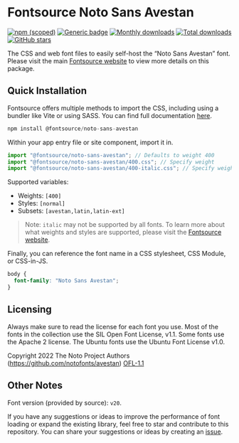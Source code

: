 # Fontsource Noto Sans Avestan

[![npm (scoped)](https://img.shields.io/npm/v/@fontsource/noto-sans-avestan?color=brightgreen)](https://www.npmjs.com/package/@fontsource/noto-sans-avestan) [![Generic badge](https://img.shields.io/badge/fontsource-passing-brightgreen)](https://github.com/fontsource/fontsource) [![Monthly downloads](https://badgen.net/npm/dm/@fontsource/noto-sans-avestan)](https://github.com/fontsource/fontsource) [![Total downloads](https://badgen.net/npm/dt/@fontsource/noto-sans-avestan)](https://github.com/fontsource/fontsource) [![GitHub stars](https://img.shields.io/github/stars/fontsource/fontsource.svg?style=social&label=Star)](https://github.com/fontsource/fontsource/stargazers)

The CSS and web font files to easily self-host the “Noto Sans Avestan” font. Please visit the main [Fontsource website](https://fontsource.org/fonts/noto-sans-avestan) to view more details on this package.

## Quick Installation

Fontsource offers multiple methods to import the CSS, including using a bundler like Vite or using SASS. You can find full documentation [here](https://fontsource.org/docs/getting-started/introduction).

```javascript
npm install @fontsource/noto-sans-avestan
```

Within your app entry file or site component, import it in.

```javascript
import "@fontsource/noto-sans-avestan"; // Defaults to weight 400
import "@fontsource/noto-sans-avestan/400.css"; // Specify weight
import "@fontsource/noto-sans-avestan/400-italic.css"; // Specify weight and style
```

Supported variables:
- Weights: `[400]`
- Styles: `[normal]`
- Subsets: `[avestan,latin,latin-ext]`

> Note: `italic` may not be supported by all fonts. To learn more about what weights and styles are supported, please visit the [Fontsource website](https://fontsource.org/fonts/noto-sans-avestan).

Finally, you can reference the font name in a CSS stylesheet, CSS Module, or CSS-in-JS.

```css
body {
  font-family: "Noto Sans Avestan";
}
```

## Licensing
Always make sure to read the license for each font you use. Most of the fonts in the collection use the SIL Open Font License, v1.1. Some fonts use the Apache 2 license. The Ubuntu fonts use the Ubuntu Font License v1.0.

Copyright 2022 The Noto Project Authors (https://github.com/notofonts/avestan)
[OFL-1.1](http://scripts.sil.org/OFL)

## Other Notes
Font version (provided by source): `v20`.

If you have any suggestions or ideas to improve the performance of font loading or expand the existing library, feel free to star and contribute to this repository. You can share your suggestions or ideas by creating an [issue](https://github.com/fontsource/fontsource/issues).